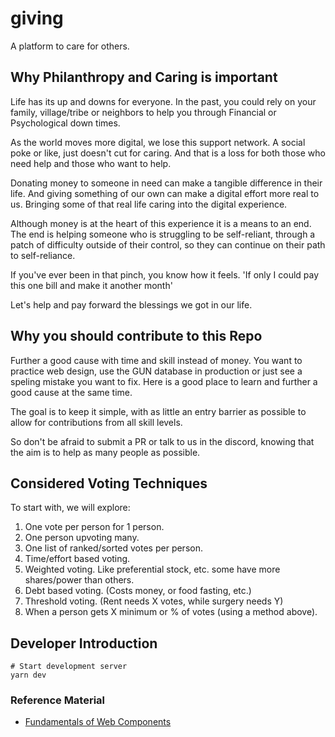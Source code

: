 # giving

A platform to care for others.

## Why Philanthropy and Caring is important

Life has its up and downs for everyone.
In the past, you could rely on your family,
village/tribe or neighbors to help you through
Financial or Psychological down times.

As the world moves more digital, we lose this
support network. A social poke or like, just doesn't
cut for caring. And that is a loss for both those
who need help and those who want to help.

Donating money to someone in need can make a tangible
difference in their life. And giving something of our own
can make a digital effort more real to us.
Bringing some of that real life caring into the digital
experience.

Although money is at the heart of this experience it is a
means to an end. The end is helping someone who is struggling
to be self-reliant, through a patch of difficulty outside
of their control, so they can continue on their path to
self-reliance.

If you've ever been in that pinch, you know how it feels.
'If only I could pay this one bill and make it another month'

Let's help and pay forward the blessings we got in our life.

## Why you should contribute to this Repo

Further a good cause with time and skill instead of money.
You want to practice web design, use the GUN database in production
or just see a speling mistake you want to fix.
Here is a good place to learn and further a good cause at the same time.

The goal is to keep it simple, with as little an entry barrier as
possible to allow for contributions from all skill levels.

So don't be afraid to submit a PR or talk to us in the discord,
knowing that the aim is to help as many people as possible.

## Considered Voting Techniques

To start with, we will explore:
1. One vote per person for 1 person.
2. One person upvoting many.
3. One list of ranked/sorted votes per person.
4. Time/effort based voting.
5. Weighted voting. Like preferential stock, etc. some have more shares/power than others.
6. Debt based voting. (Costs money, or food fasting, etc.)
7. Threshold voting. (Rent needs X votes, while surgery needs Y)
8.  When a person gets X minimum or % of votes (using a method above).

## Developer Introduction

```
# Start development server
yarn dev
```

### Reference Material

- [Fundamentals of Web Components](https://developers.google.com/web/fundamentals/web-components/customelements)
